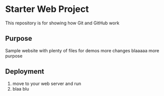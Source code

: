 # Starter Web Project

This repository is for showing how Git and GitHub work

## Purpose

Sample website with plenty of files for demos
more changes
blaaaaa
more purpose

## Deployment

1. move to your web server and run
2. blaa blu
